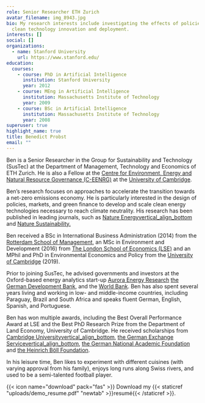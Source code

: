 ```yaml
---
role: Senior Researcher ETH Zurich
avatar_filename: img_8943.jpg
bio: My research interests include investigating the effects of policies to spur
  clean technology innovation and deployment.
interests: []
social: []
organizations:
  - name: Stanford University
    url: https://www.stanford.edu/
education:
  courses:
    - course: PhD in Artificial Intelligence
      institution: Stanford University
      year: 2012
    - course: MEng in Artificial Intelligence
      institution: Massachusetts Institute of Technology
      year: 2009
    - course: BSc in Artificial Intelligence
      institution: Massachusetts Institute of Technology
      year: 2008
superuser: true
highlight_name: true
title: Benedict Probst
email: ""
---
```

[](mailto:bprobst@ethz.ch)

[](<>)Ben is a Senior Researcher in the Group for Sustainability and Technology (SusTec) at the Department of Management, Technology and Economics of ETH Zurich. He is also a Fellow at the [Centre for Environment, Energy and Natural Resource Governance (C-​EENRG)](https://www.ceenrg.landecon.cam.ac.uk/) at the [University of Cambridge](https://www.cam.ac.uk/).

Ben’s research focuses on approaches to accelerate the transition towards a net-​zero emissions economy. He is particularly interested in the design of policies, markets, and green finance to develop and scale clean energy technologies necessary to reach climate neutrality. His research has been published in leading journals, such as [Nature Energyvertical_align_bottom](https://www.nature.com/nenergy/) and [Nature Sustainability.](https://www.nature.com/natsustain/)

Ben received a BSc in International Business Administration (2014) from the [Rotterdam School of Management](https://www.rsm.nl/), an MSc in Environment and Development (2016) from [The London School of Economics (LSE)](https://www.lse.ac.uk/) and an MPhil and PhD in Environmental Economics and Policy from the [University of Cambridge](https://www.cam.ac.uk/) (2019).

Prior to joining SusTec, he advised governments and investors at the Oxford-​based energy analytics start-​up [Aurora Energy Research](https://auroraer.com/) [the German Development Bank](http://www.kfw.de), and the [World Bank](<http://www.worldbank.org >). Ben has also spent several years living and working in low-​ and middle-​income countries, including Paraguay, Brazil and South Africa and speaks fluent German, English, Spanish, and Portuguese.

Ben has won multiple awards, including the Best Overall Performance Award at LSE and the Best PhD Research Prize from the Department of Land Economy, University of Cambridge. He received scholarships from [Cambridge Universityvertical_align_bottom](https://www.cam.ac.uk/), [the German Exchange Servicevertical_align_bottom](https://www.daad.de/de/), [the German National Academic Foundation](https://www.studienstiftung.de/en/) and [the Heinrich Böll Foundation](https://www.boell.de/de/startseite).

In his leisure time, Ben likes to experiment with different cuisines (with varying approval from his family), enjoys long runs along Swiss rivers, and used to be a semi-​talented football player.

{{< icon name="download" pack="fas" >}} Download my {{< staticref "uploads/demo_resume.pdf" "newtab" >}}resumé{{< /staticref >}}.